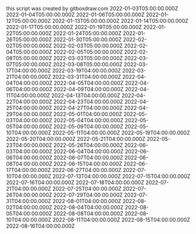 this script was created by gitboxdraw.com
2022-01-03T05:00:00.000Z
2022-01-04T05:00:00.000Z
2022-01-06T05:00:00.000Z
2022-01-12T05:00:00.000Z
2022-01-13T05:00:00.000Z
2022-01-14T05:00:00.000Z
2022-01-17T05:00:00.000Z
2022-01-19T05:00:00.000Z
2022-01-22T05:00:00.000Z
2022-01-24T05:00:00.000Z
2022-01-26T05:00:00.000Z
2022-01-30T05:00:00.000Z
2022-02-02T05:00:00.000Z
2022-02-03T05:00:00.000Z
2022-02-04T05:00:00.000Z
2022-02-05T05:00:00.000Z
2022-02-08T05:00:00.000Z
2022-03-03T05:00:00.000Z
2022-03-07T05:00:00.000Z
2022-03-08T05:00:00.000Z
2022-03-17T04:00:00.000Z
2022-03-19T04:00:00.000Z
2022-03-21T04:00:00.000Z
2022-03-31T04:00:00.000Z
2022-04-04T04:00:00.000Z
2022-04-05T04:00:00.000Z
2022-04-06T04:00:00.000Z
2022-04-09T04:00:00.000Z
2022-04-11T04:00:00.000Z
2022-04-13T04:00:00.000Z
2022-04-22T04:00:00.000Z
2022-04-23T04:00:00.000Z
2022-04-25T04:00:00.000Z
2022-04-27T04:00:00.000Z
2022-04-29T04:00:00.000Z
2022-05-01T04:00:00.000Z
2022-05-03T04:00:00.000Z
2022-05-04T04:00:00.000Z
2022-05-05T04:00:00.000Z
2022-05-09T04:00:00.000Z
2022-05-10T04:00:00.000Z
2022-05-11T04:00:00.000Z
2022-05-19T04:00:00.000Z
2022-05-20T04:00:00.000Z
2022-05-21T04:00:00.000Z
2022-05-23T04:00:00.000Z
2022-05-26T04:00:00.000Z
2022-06-03T04:00:00.000Z
2022-06-04T04:00:00.000Z
2022-06-06T04:00:00.000Z
2022-06-07T04:00:00.000Z
2022-06-08T04:00:00.000Z
2022-06-15T04:00:00.000Z
2022-06-17T04:00:00.000Z
2022-06-27T04:00:00.000Z
2022-07-10T04:00:00.000Z
2022-07-13T04:00:00.000Z
2022-07-15T04:00:00.000Z
2022-07-16T04:00:00.000Z
2022-07-18T04:00:00.000Z
2022-07-21T04:00:00.000Z
2022-07-25T04:00:00.000Z
2022-07-26T04:00:00.000Z
2022-07-29T04:00:00.000Z
2022-07-31T04:00:00.000Z
2022-08-01T04:00:00.000Z
2022-08-02T04:00:00.000Z
2022-08-04T04:00:00.000Z
2022-08-05T04:00:00.000Z
2022-08-08T04:00:00.000Z
2022-08-10T04:00:00.000Z
2022-08-11T04:00:00.000Z
2022-08-15T04:00:00.000Z
2022-08-16T04:00:00.000Z

